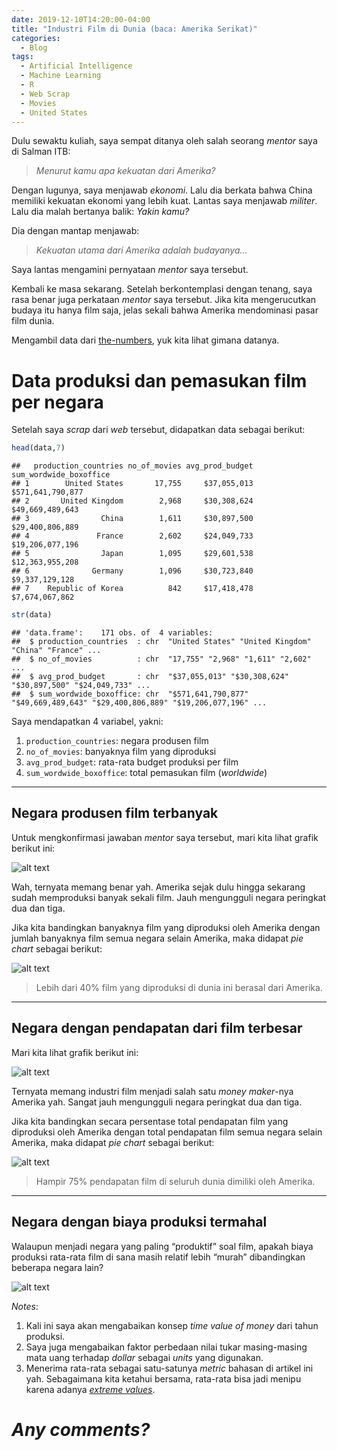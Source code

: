 ```yaml
---
date: 2019-12-10T14:20:00-04:00
title: "Industri Film di Dunia (baca: Amerika Serikat)"
categories:
  - Blog
tags:
  - Artificial Intelligence
  - Machine Learning
  - R
  - Web Scrap
  - Movies
  - United States
---
```


Dulu sewaktu kuliah, saya sempat ditanya oleh salah seorang *mentor*
saya di Salman ITB:

> *Menurut kamu apa kekuatan dari Amerika?*

Dengan lugunya, saya menjawab *ekonomi*. Lalu dia berkata bahwa China
memiliki kekuatan ekonomi yang lebih kuat. Lantas saya menjawab
*militer*. Lalu dia malah bertanya balik: *Yakin kamu?*

Dia dengan mantap menjawab:

> *Kekuatan utama dari Amerika adalah budayanya…*

Saya lantas mengamini pernyataan *mentor* saya tersebut.

Kembali ke masa sekarang. Setelah berkontemplasi dengan tenang, saya
rasa benar juga perkataan *mentor* saya tersebut. Jika kita
mengerucutkan budaya itu hanya film saja, jelas sekali bahwa Amerika
mendominasi pasar film dunia.

Mengambil data dari
[the-numbers](https://www.the-numbers.com/movies/production-countries/#tab=territory),
yuk kita lihat gimana datanya.

# Data produksi dan pemasukan film per negara

Setelah saya *scrap* dari *web* tersebut, didapatkan data sebagai
berikut:

``` r
head(data,7)
```

    ##   production_countries no_of_movies avg_prod_budget sum_wordwide_boxoffice
    ## 1        United States       17,755     $37,055,013       $571,641,790,877
    ## 2       United Kingdom        2,968     $30,308,624        $49,669,489,643
    ## 3                China        1,611     $30,897,500        $29,400,806,889
    ## 4               France        2,602     $24,049,733        $19,206,077,196
    ## 5                Japan        1,095     $29,601,538        $12,363,955,208
    ## 6              Germany        1,096     $30,723,840         $9,337,129,128
    ## 7    Republic of Korea          842     $17,418,478         $7,674,067,862

``` r
str(data)
```

    ## 'data.frame':    171 obs. of  4 variables:
    ##  $ production_countries  : chr  "United States" "United Kingdom" "China" "France" ...
    ##  $ no_of_movies          : chr  "17,755" "2,968" "1,611" "2,602" ...
    ##  $ avg_prod_budget       : chr  "$37,055,013" "$30,308,624" "$30,897,500" "$24,049,733" ...
    ##  $ sum_wordwide_boxoffice: chr  "$571,641,790,877" "$49,669,489,643" "$29,400,806,889" "$19,206,077,196" ...

Saya mendapatkan 4 variabel, yakni:

1.  `production_countries`: negara produsen film
2.  `no_of_movies`: banyaknya film yang diproduksi
3.  `avg_prod_budget`: rata-rata budget produksi per film
4.  `sum_wordwide_boxoffice`: total pemasukan film (*worldwide*)

-----

## Negara produsen film terbanyak

Untuk mengkonfirmasi jawaban *mentor* saya tersebut, mari kita lihat
grafik berikut
ini:

![alt text](https://raw.githubusercontent.com/ikanx101/belajaR/master/Bukan%20Infografis/film%20companies/2019-12-10-blog-film-amerika_files/figure-gfm/unnamed-chunk-4-1.png "chart")

Wah, ternyata memang benar yah. Amerika sejak dulu hingga sekarang sudah
memproduksi banyak sekali film. Jauh mengungguli negara peringkat dua
dan tiga.

Jika kita bandingkan banyaknya film yang diproduksi oleh Amerika dengan
jumlah banyaknya film semua negara selain Amerika, maka didapat *pie
chart* sebagai
berikut:

![alt text](https://raw.githubusercontent.com/ikanx101/belajaR/master/Bukan%20Infografis/film%20companies/2019-12-10-blog-film-amerika_files/figure-gfm/unnamed-chunk-5-1.png "chart")

> Lebih dari 40% film yang diproduksi di dunia ini berasal dari Amerika.

-----

## Negara dengan pendapatan dari film terbesar

Mari kita lihat grafik berikut
ini:

![alt text](https://raw.githubusercontent.com/ikanx101/belajaR/master/Bukan%20Infografis/film%20companies/2019-12-10-blog-film-amerika_files/figure-gfm/unnamed-chunk-6-1.png "chart")

Ternyata memang industri film menjadi salah satu *money maker*-nya
Amerika yah. Sangat jauh mengungguli negara peringkat dua dan tiga.

Jika kita bandingkan secara persentase total pendapatan film yang
diproduksi oleh Amerika dengan total pendapatan film semua negara selain
Amerika, maka didapat *pie chart* sebagai
berikut:

![alt text](https://raw.githubusercontent.com/ikanx101/belajaR/master/Bukan%20Infografis/film%20companies/2019-12-10-blog-film-amerika_files/figure-gfm/unnamed-chunk-7-1.png "chart")

> Hampir 75% pendapatan film di seluruh dunia dimiliki oleh Amerika.

-----

## Negara dengan biaya produksi termahal

Walaupun menjadi negara yang paling “produktif” soal film, apakah biaya
produksi rata-rata film di sana masih relatif lebih “murah” dibandingkan
beberapa negara
lain?

![alt text](https://raw.githubusercontent.com/ikanx101/belajaR/master/Bukan%20Infografis/film%20companies/2019-12-10-blog-film-amerika_files/figure-gfm/unnamed-chunk-8-1.png "chart")

*Notes*:

1.  Kali ini saya akan mengabaikan konsep *time value of money* dari
    tahun produksi.
2.  Saya juga mengabaikan faktor perbedaan nilai tukar masing-masing
    mata uang terhadap *dollar* sebagai *units* yang digunakan.
3.  Menerima rata-rata sebagai satu-satunya *metric* bahasan di artikel
    ini yah. Sebagaimana kita ketahui bersama, rata-rata bisa jadi
    menipu karena adanya [*extreme
    values*](https://passingthroughresearcher.wordpress.com/2019/01/01/market-research-101-analisa-punya-point-of-view-lhoo/).

# *Any comments?*
